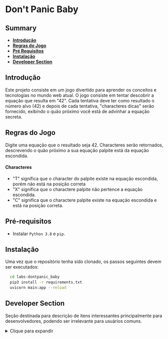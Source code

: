 # Don't Panic Baby

## Summary
* [**Introdução**](#introdução)
* [**Regras do Jogo**](#regras-do-jogo)
* [**Pré Requisitos**](#pré-requisitos)
* [**Instalação**](#instalação)
* [**Developer Section**](#developer-section)

## Introdução
Este projeto consiste em um jogo divertido para aprender os conceitos e tecnologias no mundo web atual.
O jogo consiste em tentar descobrir a equação que resulta em "42". Cada tentativa deve ter como resultado o número alvo (42) e depois de cada tentativa, "characteres dicas" serão fornecido, exibindo o quão próximo você está de advinhar a equação secreta.

## Regras do Jogo

Digite uma equação que o resultado seja 42. Characteres serão retornados, descrevendo o quão próximo a sua equação palpite está da equação escondida.

#### Characteres
* "T" significa que o character do palpite existe na equação escondida, porém não está na posição correta
* "X" significa que o charactere palpite não pertence a equação escondida.
* "C" significa que o charactere palpite existe na equação escondida e está na posição correta.


## Pré-requisitos

* Instalar ```Python 3.8``` e ```pip```.
## Instalação

Uma vez que o repositório tenha sido clonado, os passos seguintes devem ser executados:

```bash
  cd labs-dontpanic_baby
  pip3 install -r requirements.txt
  uvicorn main:app --reload
```
    
## Developer Section
Seção destinada para descrição de itens interessantes principalmente para desenvolvedores, podendo ser irrelevante para usuários comuns.

<details>
<summary>Clique para expandir</summary>

### Fluxograma

O fluxograma a seguir descreve o fluxo dos dados. O mesmo foi usado para projetar a aplicação.

![Fluxogram describing data processing in the program](assets/dpbaby_flux.png "Text to show on mouseover")

### Pastas
* **assets** Recursos para composição da documentação do projeto.
* **static** Arquivos do frontend.
* **test** Arquivos relacionados aos tests. Entre na pasta e execute-o com o comando ``pytest``.

</details>

